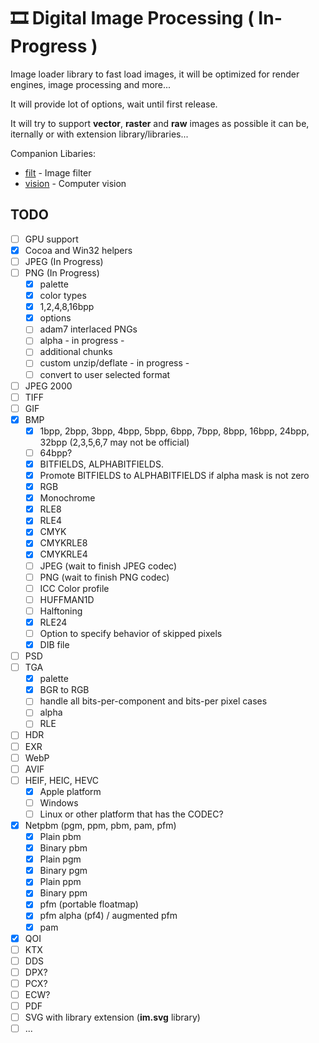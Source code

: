 # 🎞 Digital Image Processing ( In-Progress )

Image loader library to fast load images, it will be optimized for render engines, image processing and more...

It will provide lot of options, wait until first release. 

It will try to support **vector**, **raster** and **raw** images as possible it can be, iternally or with extension library/libraries...

Companion Libaries:

- [filt](https://github.com/recp/filt) - Image filter
- [vision](https://github.com/recp/vision) - Computer vision

TODO
-----
- [ ] GPU support
- [x] Cocoa and Win32 helpers
- [ ] JPEG (In Progress)
- [ ] PNG (In Progress)
  - [x] palette
  - [x] color types
  - [x] 1,2,4,8,16bpp
  - [x] options
  - [ ] adam7 interlaced PNGs
  - [ ] alpha - in progress -
  - [ ] additional chunks
  - [ ] custom unzip/deflate - in progress -
  - [ ] convert to user selected format
- [ ] JPEG 2000
- [ ] TIFF
- [ ] GIF
- [x] BMP
  - [x] 1bpp, 2bpp, 3bpp, 4bpp, 5bpp, 6bpp, 7bpp, 8bpp, 16bpp, 24bpp, 32bpp (2,3,5,6,7 may not be official)
  - [ ] 64bpp?
  - [x] BITFIELDS, ALPHABITFIELDS. 
  - [x] Promote BITFIELDS to ALPHABITFIELDS if alpha mask is not zero
  - [x] RGB
  - [x] Monochrome
  - [x] RLE8 
  - [x] RLE4
  - [x] CMYK
  - [x] CMYKRLE8
  - [x] CMYKRLE4
  - [ ] JPEG (wait to finish JPEG codec)
  - [ ] PNG (wait to finish PNG codec)
  - [ ] ICC Color profile
  - [ ] HUFFMAN1D
  - [ ] Halftoning
  - [x] RLE24
  - [ ] Option to specify behavior of skipped pixels 
  - [x] DIB file
- [ ] PSD
- [ ] TGA
  - [x] palette
  - [x] BGR to RGB
  - [ ] handle all bits-per-component and bits-per pixel cases
  - [ ] alpha
  - [ ] RLE
- [ ] HDR
- [ ] EXR
- [ ] WebP
- [ ] AVIF
- [ ] HEIF, HEIC, HEVC
  - [x] Apple platform
  - [ ] Windows
  - [ ] Linux or other platform that has the CODEC?
- [x] Netpbm (pgm, ppm, pbm, pam, pfm)
  - [x] Plain pbm
  - [x] Binary pbm
  - [x] Plain pgm
  - [x] Binary pgm
  - [x] Plain ppm
  - [x] Binary ppm
  - [x] pfm (portable floatmap)
  - [x] pfm alpha (pf4) / augmented pfm
  - [x] pam
- [x] QOI
- [ ] KTX
- [ ] DDS
- [ ] DPX?
- [ ] PCX?
- [ ] ECW?
- [ ] PDF
- [ ] SVG with library extension (**im.svg** library)
- [ ] ...
